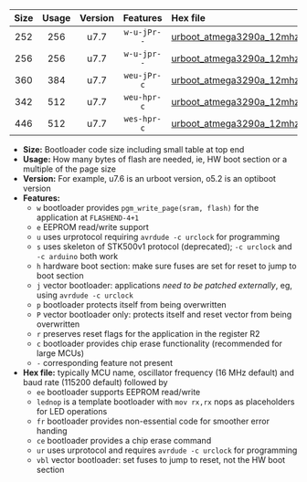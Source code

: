 |Size|Usage|Version|Features|Hex file|
|:-:|:-:|:-:|:-:|:--|
|252|256|u7.7|`w-u-jPr--`|[urboot_atmega3290a_12mhz_500000bps_lednop_ur_vbl.hex](https://raw.githubusercontent.com/stefanrueger/urboot.hex/main/mcus/atmega3290a/fcpu_12mhz/500000_bps/urboot_atmega3290a_12mhz_500000bps_lednop_ur_vbl.hex)|
|256|256|u7.7|`w-u-jpr--`|[urboot_atmega3290a_12mhz_500000bps_lednop_fr_ur_vbl.hex](https://raw.githubusercontent.com/stefanrueger/urboot.hex/main/mcus/atmega3290a/fcpu_12mhz/500000_bps/urboot_atmega3290a_12mhz_500000bps_lednop_fr_ur_vbl.hex)|
|360|384|u7.7|`weu-jPr-c`|[urboot_atmega3290a_12mhz_500000bps_ee_lednop_fr_ce_ur_vbl.hex](https://raw.githubusercontent.com/stefanrueger/urboot.hex/main/mcus/atmega3290a/fcpu_12mhz/500000_bps/urboot_atmega3290a_12mhz_500000bps_ee_lednop_fr_ce_ur_vbl.hex)|
|342|512|u7.7|`weu-hpr-c`|[urboot_atmega3290a_12mhz_500000bps_ee_lednop_fr_ce_ur.hex](https://raw.githubusercontent.com/stefanrueger/urboot.hex/main/mcus/atmega3290a/fcpu_12mhz/500000_bps/urboot_atmega3290a_12mhz_500000bps_ee_lednop_fr_ce_ur.hex)|
|446|512|u7.7|`wes-hpr-c`|[urboot_atmega3290a_12mhz_500000bps_ee_lednop_fr_ce.hex](https://raw.githubusercontent.com/stefanrueger/urboot.hex/main/mcus/atmega3290a/fcpu_12mhz/500000_bps/urboot_atmega3290a_12mhz_500000bps_ee_lednop_fr_ce.hex)|

- **Size:** Bootloader code size including small table at top end
- **Usage:** How many bytes of flash are needed, ie, HW boot section or a multiple of the page size
- **Version:** For example, u7.6 is an urboot version, o5.2 is an optiboot version
- **Features:**
  + `w` bootloader provides `pgm_write_page(sram, flash)` for the application at `FLASHEND-4+1`
  + `e` EEPROM read/write support
  + `u` uses urprotocol requiring `avrdude -c urclock` for programming
  + `s` uses skeleton of STK500v1 protocol (deprecated); `-c urclock` and `-c arduino` both work
  + `h` hardware boot section: make sure fuses are set for reset to jump to boot section
  + `j` vector bootloader: applications *need to be patched externally*, eg, using `avrdude -c urclock`
  + `p` bootloader protects itself from being overwritten
  + `P` vector bootloader only: protects itself and reset vector from being overwritten
  + `r` preserves reset flags for the application in the register R2
  + `c` bootloader provides chip erase functionality (recommended for large MCUs)
  + `-` corresponding feature not present
- **Hex file:** typically MCU name, oscillator frequency (16 MHz default) and baud rate (115200 default) followed by
  + `ee` bootloader supports EEPROM read/write
  + `lednop` is a template bootloader with `mov rx,rx` nops as placeholders for LED operations
  + `fr` bootloader provides non-essential code for smoother error handing
  + `ce` bootloader provides a chip erase command
  + `ur` uses urprotocol and requires `avrdude -c urclock` for programming
  + `vbl` vector bootloader: set fuses to jump to reset, not the HW boot section

